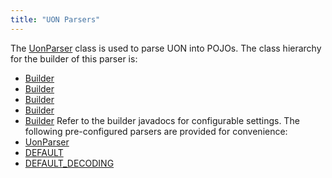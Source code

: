 ```yaml
---
title: "UON Parsers"
---
```


The [UonParser](../apidocs/org/apache/juneau/uon/UonParser.html) class is used to parse UON into POJOs.
The class hierarchy for the builder of this parser is:
- [Builder](../apidocs/org/apache/juneau/Context/Builder.html)
- [Builder](../apidocs/org/apache/juneau/BeanContextable/Builder.html)
- [Builder](../apidocs/org/apache/juneau/parser/Parser/Builder.html)
- [Builder](../apidocs/org/apache/juneau/parser/ReaderParser/Builder.html)
- [Builder](../apidocs/org/apache/juneau/uon/UonParser/Builder.html)
Refer to the builder javadocs for configurable settings.
The following pre-configured parsers are provided for convenience:
- [UonParser](../apidocs/org/apache/juneau/uon/UonParser.html)
- [DEFAULT](../apidocs/org/apache/juneau/uon/UonParser.html#DEFAULT)
- [DEFAULT_DECODING](../apidocs/org/apache/juneau/uon/UonParser.html#DEFAULT_DECODING)